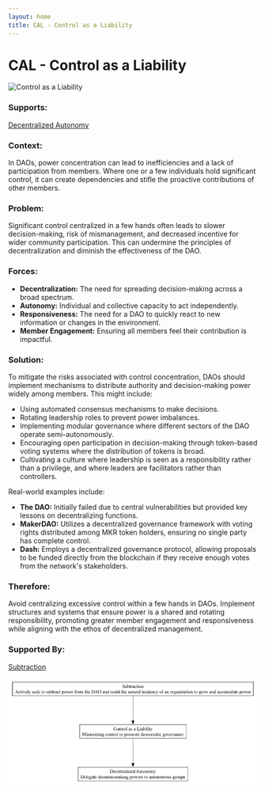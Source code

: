 ```yaml
---
layout: home
title: CAL - Control as a Liability
---
```


# CAL - Control as a Liability

![Control as a Liability](./output/illustration/control_as_a_liability_illustration_v3.png)

### Supports:
[Decentralized Autonomy](./decentralized_autonomy.html)

### Context:
In DAOs, power concentration can lead to inefficiencies and a lack of participation from members. Where one or a few individuals hold significant control, it can create dependencies and stifle the proactive contributions of other members.

### Problem:
Significant control centralized in a few hands often leads to slower decision-making, risk of mismanagement, and decreased incentive for wider community participation. This can undermine the principles of decentralization and diminish the effectiveness of the DAO.

### Forces:
- **Decentralization:** The need for spreading decision-making across a broad spectrum.
- **Autonomy:** Individual and collective capacity to act independently.
- **Responsiveness:** The need for a DAO to quickly react to new information or changes in the environment.
- **Member Engagement:** Ensuring all members feel their contribution is impactful.

### Solution:
To mitigate the risks associated with control concentration, DAOs should implement mechanisms to distribute authority and decision-making power widely among members. This might include:
- Using automated consensus mechanisms to make decisions.
- Rotating leadership roles to prevent power imbalances.
- Implementing modular governance where different sectors of the DAO operate semi-autonomously.
- Encouraging open participation in decision-making through token-based voting systems where the distribution of tokens is broad.
- Cultivating a culture where leadership is seen as a responsibility rather than a privilege, and where leaders are facilitators rather than controllers.

Real-world examples include:
- **The DAO:** Initially failed due to central vulnerabilities but provided key lessons on decentralizing functions.
- **MakerDAO:** Utilizes a decentralized governance framework with voting rights distributed among MKR token holders, ensuring no single party has complete control.
- **Dash:** Employs a decentralized governance protocol, allowing proposals to be funded directly from the blockchain if they receive enough votes from the network's stakeholders.

### Therefore:
Avoid centralizing excessive control within a few hands in DAOs. Implement structures and systems that ensure power is a shared and rotating responsibility, promoting greater member engagement and responsiveness while aligning with the ethos of decentralized management.

### Supported By:
[Subtraction](./subtraction.html)

![Control as a Liability](./output/control_as_a_liability_specific_graph_v3.png)